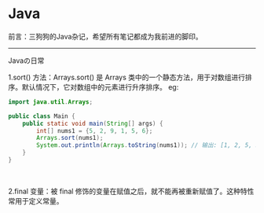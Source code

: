 # Java
前言：三狗狗的Java杂记，希望所有笔记都成为我前进的脚印。

---

Javaの日常

1.sort() 方法：Arrays.sort() 是 Arrays 类中的一个静态方法，用于对数组进行排序。默认情况下，它对数组中的元素进行升序排序。
eg:
```Java
import java.util.Arrays;

public class Main {
    public static void main(String[] args) {
        int[] nums1 = {5, 2, 9, 1, 5, 6};
        Arrays.sort(nums1);
        System.out.println(Arrays.toString(nums1)); // 输出: [1, 2, 5, 5, 6, 9]
    }
}
```

<br>

2.final 变量：被 final 修饰的变量在赋值之后，就不能再被重新赋值了。这种特性常用于定义常量。
